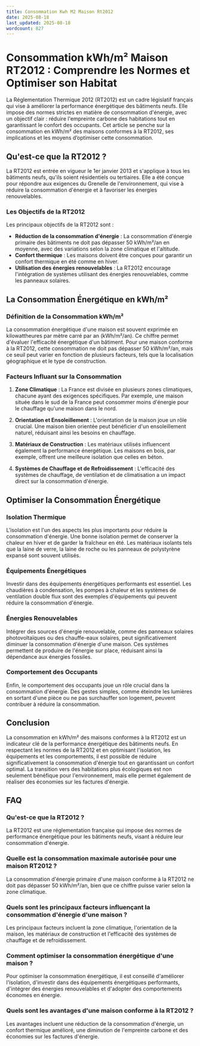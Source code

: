 ```yaml
---
title: Consommation Kwh M2 Maison Rt2012
date: 2025-08-18
last_updated: 2025-08-18
wordcount: 827
---
```


# Consommation kWh/m² Maison RT2012 : Comprendre les Normes et Optimiser son Habitat

La Réglementation Thermique 2012 (RT2012) est un cadre législatif français qui vise à améliorer la performance énergétique des bâtiments neufs. Elle impose des normes strictes en matière de consommation d'énergie, avec un objectif clair : réduire l'empreinte carbone des habitations tout en garantissant le confort des occupants. Cet article se penche sur la consommation en kWh/m² des maisons conformes à la RT2012, ses implications et les moyens d’optimiser cette consommation.

## Qu'est-ce que la RT2012 ?

La RT2012 est entrée en vigueur le 1er janvier 2013 et s'applique à tous les bâtiments neufs, qu'ils soient résidentiels ou tertiaires. Elle a été conçue pour répondre aux exigences du Grenelle de l'environnement, qui vise à réduire la consommation d'énergie et à favoriser les énergies renouvelables. 

### Les Objectifs de la RT2012

Les principaux objectifs de la RT2012 sont :

- **Réduction de la consommation d'énergie** : La consommation d'énergie primaire des bâtiments ne doit pas dépasser 50 kWh/m²/an en moyenne, avec des variations selon la zone climatique et l'altitude.
- **Confort thermique** : Les maisons doivent être conçues pour garantir un confort thermique en été comme en hiver.
- **Utilisation des énergies renouvelables** : La RT2012 encourage l'intégration de systèmes utilisant des énergies renouvelables, comme les panneaux solaires.

## La Consommation Énergétique en kWh/m²

### Définition de la Consommation kWh/m²

La consommation énergétique d'une maison est souvent exprimée en kilowattheures par mètre carré par an (kWh/m²/an). Ce chiffre permet d'évaluer l'efficacité énergétique d'un bâtiment. Pour une maison conforme à la RT2012, cette consommation ne doit pas dépasser 50 kWh/m²/an, mais ce seuil peut varier en fonction de plusieurs facteurs, tels que la localisation géographique et le type de construction.

### Facteurs Influant sur la Consommation

1. **Zone Climatique** : La France est divisée en plusieurs zones climatiques, chacune ayant des exigences spécifiques. Par exemple, une maison située dans le sud de la France peut consommer moins d'énergie pour le chauffage qu'une maison dans le nord.
   
2. **Orientation et Ensoleillement** : L'orientation de la maison joue un rôle crucial. Une maison bien orientée peut bénéficier d'un ensoleillement naturel, réduisant ainsi les besoins en chauffage.

3. **Matériaux de Construction** : Les matériaux utilisés influencent également la performance énergétique. Les maisons en bois, par exemple, offrent une meilleure isolation que celles en béton.

4. **Systèmes de Chauffage et de Refroidissement** : L'efficacité des systèmes de chauffage, de ventilation et de climatisation a un impact direct sur la consommation d'énergie.

## Optimiser la Consommation Énergétique

### Isolation Thermique

L'isolation est l'un des aspects les plus importants pour réduire la consommation d'énergie. Une bonne isolation permet de conserver la chaleur en hiver et de garder la fraîcheur en été. Les matériaux isolants tels que la laine de verre, la laine de roche ou les panneaux de polystyrène expansé sont souvent utilisés.

### Équipements Énergétiques

Investir dans des équipements énergétiques performants est essentiel. Les chaudières à condensation, les pompes à chaleur et les systèmes de ventilation double flux sont des exemples d'équipements qui peuvent réduire la consommation d'énergie.

### Énergies Renouvelables

Intégrer des sources d'énergie renouvelable, comme des panneaux solaires photovoltaïques ou des chauffe-eaux solaires, peut significativement diminuer la consommation d'énergie d'une maison. Ces systèmes permettent de produire de l'énergie sur place, réduisant ainsi la dépendance aux énergies fossiles.

### Comportement des Occupants

Enfin, le comportement des occupants joue un rôle crucial dans la consommation d'énergie. Des gestes simples, comme éteindre les lumières en sortant d'une pièce ou ne pas surchauffer son logement, peuvent contribuer à réduire la consommation.

## Conclusion

La consommation en kWh/m² des maisons conformes à la RT2012 est un indicateur clé de la performance énergétique des bâtiments neufs. En respectant les normes de la RT2012 et en optimisant l'isolation, les équipements et les comportements, il est possible de réduire significativement la consommation d'énergie tout en garantissant un confort optimal. La transition vers des habitations plus écologiques est non seulement bénéfique pour l'environnement, mais elle permet également de réaliser des économies sur les factures d'énergie.

## FAQ

### Qu'est-ce que la RT2012 ?

La RT2012 est une réglementation française qui impose des normes de performance énergétique pour les bâtiments neufs, visant à réduire leur consommation d'énergie.

### Quelle est la consommation maximale autorisée pour une maison RT2012 ?

La consommation d'énergie primaire d'une maison conforme à la RT2012 ne doit pas dépasser 50 kWh/m²/an, bien que ce chiffre puisse varier selon la zone climatique.

### Quels sont les principaux facteurs influençant la consommation d'énergie d'une maison ?

Les principaux facteurs incluent la zone climatique, l'orientation de la maison, les matériaux de construction et l'efficacité des systèmes de chauffage et de refroidissement.

### Comment optimiser la consommation énergétique d'une maison ?

Pour optimiser la consommation énergétique, il est conseillé d'améliorer l'isolation, d'investir dans des équipements énergétiques performants, d'intégrer des énergies renouvelables et d'adopter des comportements économes en énergie.

### Quels sont les avantages d'une maison conforme à la RT2012 ?

Les avantages incluent une réduction de la consommation d'énergie, un confort thermique amélioré, une diminution de l'empreinte carbone et des économies sur les factures d'énergie.